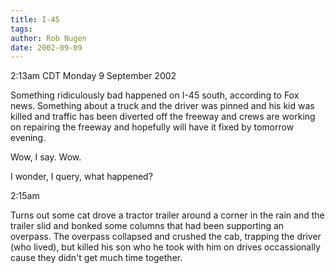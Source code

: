 ```yaml
---
title: I-45
tags: 
author: Rob Nugen
date: 2002-09-09
---
```


<p class=date>2:13am CDT Monday 9 September 2002</p>

<p>Something ridiculously bad happened on I-45 south, according to Fox
news.  Something about a truck and the driver was pinned and his kid
was killed and traffic has been diverted off the freeway and crews are
working on repairing the freeway and hopefully will have it fixed by
tomorrow evening.</p>

<p>Wow, I say.  Wow.</p>

<p>I wonder, I query, what happened?</p>

<p class=date>2:15am</p>

<p>Turns out some cat drove a tractor trailer around a corner in the
rain and the trailer slid and bonked some columns that had been
supporting an overpass.  The overpass collapsed and crushed the cab,
trapping the driver (who lived), but killed his son who he took with
him on drives occassionally cause they didn't get much time
together.</p>
